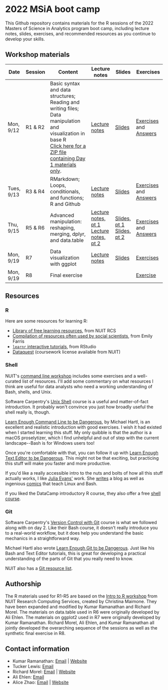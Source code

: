 # 2022 MSiA boot camp

This Github repository contains materials for the R sessions of the 2022 Masters of Science in Analytics program boot camp, including lecture notes, slides, exercises, and recommended resources as you continue to develop your skills.

## Workshop materials

| Date | Session | Content | Lecture notes | Slides | Exercises |
|------|---------|---------|---------------|--------|-----------|
| Mon, 9/12 | R1 & R2 | Basic syntax and data structures; Reading and writing files; Data manipulation and visualization in base R<br>[Click here for a ZIP file containing Day 1 materials only](https://github.com/msia/bootcamp-2022/raw/main/day1_only.zip). | [Lecture notes](https://msia.github.io/bootcamp-2022/lecturenotes/R1-R2_lecturenotes.html) | [Slides](https://msia.github.io/bootcamp-2022/lectureslides/R1-R2_slides.html) | [Exercises](https://github.com/MSIA/bootcamp-2022/blob/main/exercises/R1-R2_exercises.R) and [Answers](https://github.com/MSIA/bootcamp-2022/blob/main/exercises/R1-R2_exercises_with_answers.R) |
| Tues, 9/13 | R3 & R4 | RMarkdown; Loops, conditionals, and functions; R and Github | [Lecture notes](https://msia.github.io/bootcamp-2022/lecturenotes/R3-R4_lecturenotes) | [Slides](https://msia.github.io/bootcamp-2022/lectureslides/R3-R4_slides) | [Exercises](https://github.com/MSIA/bootcamp-2022/blob/main/exercises/R3-R4_exercises_no_answers.html) and [Answers](https://github.com/MSIA/bootcamp-2022/blob/main/exercises/R3-R4_exercises_with_answers.html) |
| Thu, 9/15 | R5 & R6 | Advanced manipulation: reshaping, merging, dplyr, and data.table | [Lecture notes, pt 1](https://msia.github.io/bootcamp-2022/lecturenotes/R5_lecturenotes)<br />[Lecture notes, pt 2](https://msia.github.io/bootcamp-2022/lecturenotes/R6_lecturenotes) | [Slides, pt 1](https://msia.github.io/bootcamp-2022/lectureslides/R5_slides)<br />[Slides, pt 2](https://msia.github.io/bootcamp-2022/lectureslides/R6_slides) | [Exercises](https://github.com/MSIA/bootcamp-2022/blob/main/exercises/R5-R6_exercises_no_answers.html) and [Answers](https://github.com/MSIA/bootcamp-2022/blob/main/exercises/R5-R6_exercises_with_answers.html) |
| Mon, 9/19 | R7 | Data visualization with ggplot | [Lecture notes](https://msia.github.io/bootcamp-2022/lecturenotes/R7_lecturenotes) | [Slides](https://msia.github.io/bootcamp-2022/lectureslides/R7_slides) | [Exercises](https://github.com/MSIA/bootcamp-2022/blob/main/exercises/R7_exercises.md) |
| Mon, 9/19 | R8 | Final exercise | | | [Exercise](https://github.com/MSIA/bootcamp-2022/blob/main/exercises/R8_final-exercise-instructions.md) |

## Resources

### R

Here are some resources for learning R:

-   [Library of free learning resources](https://sites.northwestern.edu/researchcomputing/category/learning-resources/), from NUIT RCS
-   [Compilation of resources often used by social scientists](https://efarristcu.medium.com/teaching-myself-r-c03c52361bed), from Emily Farris
-   [`learnr` interactive tutorials](https://rstudio.github.io/learnr/), from RStudio
-   [Dataquest](https://www.it.northwestern.edu/research/campus-events/data-camp.html) (coursework license available from NUIT)

### Shell

NUIT's [command line workshop](https://github.com/nuitrcs/commandlineworkshop) includes some exercises and a well-curated list of resources. I'll add some commentary on what resources I think are useful for data analysts who need a working understanding of Bash, shells, and Unix.

Software Carpentry's [Unix Shell](http://swcarpentry.github.io/shell-novice/) course is a useful and matter-of-fact introduction. It probably won't convince you just how broadly useful the shell really is, though.

[Learn Enough Command Line to be Dangerous](https://www.learnenough.com/command-line-tutorial), by Michael Hartl, is an excellent and realistic introduction with good exercises. I wish it had existed when I started learning this stuff. My only quibble is that the author is a macOS proselytizer, which I find unhelpful and out of step with the current landscape--Bash is for Windows users too!

Once you're comfortable with that, you can follow it up with [Learn Enough Text Editor to be Dangerous](https://www.learnenough.com/text-editor-tutorial). This might not be that exciting, but practicing this stuff will make you faster and more productive.

If you'd like a really accessible intro to the nuts and bolts of how all this stuff actually works, I like [Julia Evans'](https://twitter.com/b0rk) work. She [writes](https://jvns.ca/) a blog as well as ingenious [comics](https://twitter.com/i/moments/1026078161115729920) that teach Linux and Bash.

If you liked the DataCamp introductory R course, they also offer a free [shell course](https://www.datacamp.com/courses/introduction-to-shell-for-data-science).

### Git

Software Carpentry's [Version Control with Git](http://swcarpentry.github.io/git-novice/) course is what we followed along with on day 2. Like their Bash course, it doesn't really introduce you to a real-world workflow, but it does help you understand the basic mechanics in a straightforward way.

Michael Hartl also wrote [Learn Enough Git to be Dangerous](https://www.learnenough.com/git-tutorial). Just like his Bash and Text Editor tutorials, this is great for developing a practical understanding of the parts of Git that you really need to know.

NUIT also has a [Git resource list](https://github.com/nuitrcs/gitworkshop).

## Authorship

The R materials used for R1-R5 are based on the [Intro to R workshop](https://github.com/nuitrcs/r_intro_june2018) from NUIT Research Computing Services, created by Christina Maimone. They have been expanded and modified by Kumar Ramanathan and Richard Morel. The materials on data.table used in R6 were originally developed by Ali Ehlen. The materials on ggplot2 used in R7 were originally developed by Kumar Ramanathan. Richard Morel, Ali Ehlen, and Kumar Ramanathan all jointly developed the overarching sequence of the sessions as well as the synthetic final exercise in R8.

## Contact information

-   Kumar Ramanathan: [Email](mailto:kumar.ramanathan@u.northwestern.edu) \| [Website](http://www.kumar.fyi)
-   Tucker Lewis: [Email](mailto:matthewlewis2018@u.northwestern.edu)
-   Richard Morel: [Email](mailto:richard.morel@u.northwestern.edu) \| [Website](http://ramorel.github.io)
-   Ali Ehlen: [Email](mailto:AnnalieseEhlen2020@u.northwestern.edu)
-   Alice Zhao: [Email](mailto:alicezhao2013@u.northwestern.edu) \| [Website](http://adashofdata.com)
